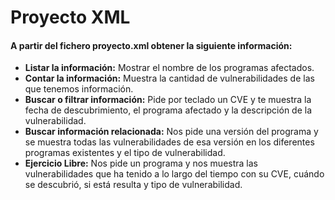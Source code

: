 # Proyecto XML
#### A partir del fichero proyecto.xml obtener la siguiente información:
* **Listar la información:** Mostrar el nombre de los programas afectados.
* **Contar la información:** Muestra la cantidad de vulnerabilidades de las que tenemos información.
* **Buscar o filtrar información:** Pide por teclado un CVE y te muestra la fecha de descubrimiento, el programa afectado y la descripción de la vulnerabilidad.
* **Buscar información relacionada:** Nos pide una versión del programa y se muestra todas las vulnerabilidades de esa versión en los diferentes programas existentes y el tipo de vulnerabilidad.
* **Ejercicio Libre:** Nos pide un programa y nos muestra las vulnerabilidades que ha tenido a lo largo del tiempo con su CVE, cuándo se descubrió, si está resulta y tipo de vulnerabilidad.
